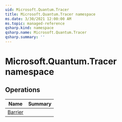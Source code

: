 ```yaml
---
uid: Microsoft.Quantum.Tracer
title: Microsoft.Quantum.Tracer namespace
ms.date: 3/30/2021 12:00:00 AM
ms.topic: managed-reference
qsharp.kind: namespace
qsharp.name: Microsoft.Quantum.Tracer
qsharp.summary: ''
---
```


# Microsoft.Quantum.Tracer namespace




<!-- summaries -->

## Operations

| Name | Summary |
|------|---------|
|[Barrier](xref:Microsoft.Quantum.Tracer.Barrier) | |


<!-- /summaries -->
